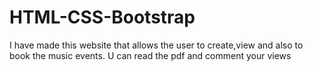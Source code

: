 # HTML-CSS-Bootstrap 
I have made this website that allows the user to create,view and also to book the music events.
U can read the pdf and comment your views
